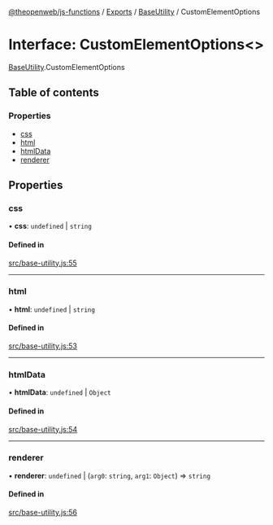[@theopenweb/js-functions](../README.md) / [Exports](../modules.md) / [BaseUtility](../modules/BaseUtility.md) / CustomElementOptions

# Interface: CustomElementOptions<\>

[BaseUtility](../modules/BaseUtility.md).CustomElementOptions

## Table of contents

### Properties

- [css](BaseUtility.CustomElementOptions.md#css)
- [html](BaseUtility.CustomElementOptions.md#html)
- [htmlData](BaseUtility.CustomElementOptions.md#htmldata)
- [renderer](BaseUtility.CustomElementOptions.md#renderer)

## Properties

### css

• **css**: `undefined` \| `string`

#### Defined in

[src/base-utility.js:55](https://github.com/theopenwebjp/js-functions/blob/cc8d337/src/base-utility.js#L55)

___

### html

• **html**: `undefined` \| `string`

#### Defined in

[src/base-utility.js:53](https://github.com/theopenwebjp/js-functions/blob/cc8d337/src/base-utility.js#L53)

___

### htmlData

• **htmlData**: `undefined` \| `Object`

#### Defined in

[src/base-utility.js:54](https://github.com/theopenwebjp/js-functions/blob/cc8d337/src/base-utility.js#L54)

___

### renderer

• **renderer**: `undefined` \| (`arg0`: `string`, `arg1`: `Object`) => `string`

#### Defined in

[src/base-utility.js:56](https://github.com/theopenwebjp/js-functions/blob/cc8d337/src/base-utility.js#L56)
